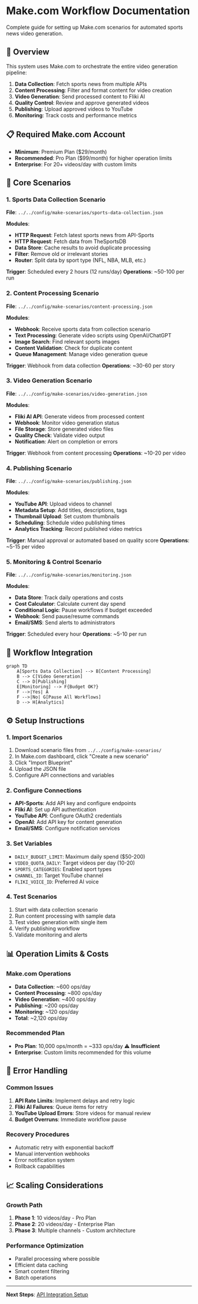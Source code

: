 # Make.com Workflow Documentation

Complete guide for setting up Make.com scenarios for automated sports news video generation.

## 🎯 Overview

This system uses Make.com to orchestrate the entire video generation pipeline:
1. **Data Collection**: Fetch sports news from multiple APIs
2. **Content Processing**: Filter and format content for video creation
3. **Video Generation**: Send processed content to Fliki AI
4. **Quality Control**: Review and approve generated videos
5. **Publishing**: Upload approved videos to YouTube
6. **Monitoring**: Track costs and performance metrics

## 📋 Required Make.com Account

- **Minimum**: Premium Plan ($29/month)
- **Recommended**: Pro Plan ($99/month) for higher operation limits
- **Enterprise**: For 20+ videos/day with custom limits

## 🔧 Core Scenarios

### 1. Sports Data Collection Scenario
**File**: `../../config/make-scenarios/sports-data-collection.json`

**Modules**:
- **HTTP Request**: Fetch latest sports news from API-Sports
- **HTTP Request**: Fetch data from TheSportsDB
- **Data Store**: Cache results to avoid duplicate processing
- **Filter**: Remove old or irrelevant stories
- **Router**: Split data by sport type (NFL, NBA, MLB, etc.)

**Trigger**: Scheduled every 2 hours (12 runs/day)
**Operations**: ~50-100 per run

### 2. Content Processing Scenario
**File**: `../../config/make-scenarios/content-processing.json`

**Modules**:
- **Webhook**: Receive sports data from collection scenario
- **Text Processing**: Generate video scripts using OpenAI/ChatGPT
- **Image Search**: Find relevant sports images
- **Content Validation**: Check for duplicate content
- **Queue Management**: Manage video generation queue

**Trigger**: Webhook from data collection
**Operations**: ~30-60 per story

### 3. Video Generation Scenario
**File**: `../../config/make-scenarios/video-generation.json`

**Modules**:
- **Fliki AI API**: Generate videos from processed content
- **Webhook**: Monitor video generation status
- **File Storage**: Store generated video files
- **Quality Check**: Validate video output
- **Notification**: Alert on completion or errors

**Trigger**: Webhook from content processing
**Operations**: ~10-20 per video

### 4. Publishing Scenario
**File**: `../../config/make-scenarios/publishing.json`

**Modules**:
- **YouTube API**: Upload videos to channel
- **Metadata Setup**: Add titles, descriptions, tags
- **Thumbnail Upload**: Set custom thumbnails
- **Scheduling**: Schedule video publishing times
- **Analytics Tracking**: Record published video metrics

**Trigger**: Manual approval or automated based on quality score
**Operations**: ~5-15 per video

### 5. Monitoring & Control Scenario
**File**: `../../config/make-scenarios/monitoring.json`

**Modules**:
- **Data Store**: Track daily operations and costs
- **Cost Calculator**: Calculate current day spend
- **Conditional Logic**: Pause workflows if budget exceeded
- **Webhook**: Send pause/resume commands
- **Email/SMS**: Send alerts to administrators

**Trigger**: Scheduled every hour
**Operations**: ~5-10 per run

## 🔄 Workflow Integration

```mermaid
graph TD
    A[Sports Data Collection] --> B[Content Processing]
    B --> C[Video Generation]
    C --> D[Publishing]
    E[Monitoring] --> F{Budget OK?}
    F -->|Yes| A
    F -->|No| G[Pause All Workflows]
    D --> H[Analytics]
```

## ⚙️ Setup Instructions

### 1. Import Scenarios
1. Download scenario files from `../../config/make-scenarios/`
2. In Make.com dashboard, click "Create a new scenario"
3. Click "Import Blueprint" 
4. Upload the JSON file
5. Configure API connections and variables

### 2. Configure Connections
- **API-Sports**: Add API key and configure endpoints
- **Fliki AI**: Set up API authentication
- **YouTube API**: Configure OAuth2 credentials
- **OpenAI**: Add API key for content generation
- **Email/SMS**: Configure notification services

### 3. Set Variables
- `DAILY_BUDGET_LIMIT`: Maximum daily spend ($50-200)
- `VIDEO_QUOTA_DAILY`: Target videos per day (10-20)
- `SPORTS_CATEGORIES`: Enabled sport types
- `CHANNEL_ID`: Target YouTube channel
- `FLIKI_VOICE_ID`: Preferred AI voice

### 4. Test Scenarios
1. Start with data collection scenario
2. Run content processing with sample data
3. Test video generation with single item
4. Verify publishing workflow
5. Validate monitoring and alerts

## 📊 Operation Limits & Costs

### Make.com Operations
- **Data Collection**: ~600 ops/day
- **Content Processing**: ~800 ops/day  
- **Video Generation**: ~400 ops/day
- **Publishing**: ~200 ops/day
- **Monitoring**: ~120 ops/day
- **Total**: ~2,120 ops/day

### Recommended Plan
- **Pro Plan**: 10,000 ops/month = ~333 ops/day ⚠️ **Insufficient**
- **Enterprise**: Custom limits recommended for this volume

## 🚨 Error Handling

### Common Issues
1. **API Rate Limits**: Implement delays and retry logic
2. **Fliki AI Failures**: Queue items for retry
3. **YouTube Upload Errors**: Store videos for manual review
4. **Budget Overruns**: Immediate workflow pause

### Recovery Procedures
- Automatic retry with exponential backoff
- Manual intervention webhooks
- Error notification system
- Rollback capabilities

## 📈 Scaling Considerations

### Growth Path
1. **Phase 1**: 10 videos/day - Pro Plan
2. **Phase 2**: 20 videos/day - Enterprise Plan
3. **Phase 3**: Multiple channels - Custom architecture

### Performance Optimization
- Parallel processing where possible
- Efficient data caching
- Smart content filtering
- Batch operations

---

**Next Steps**: [API Integration Setup](../api-integrations/README.md)